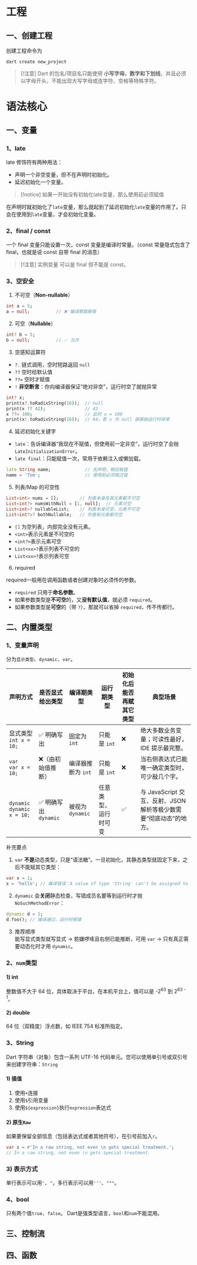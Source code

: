 # 工程
## 一、创建工程
创建工程命令为
```
dart create new_project
```
> [!注意]
> Dart 的包名/项目名只能使用 **小写字母、数字和下划线**，并且必须以字母开头，不能出现大写字母或连字符、空格等特殊字符。

# 语法核心
## 一、变量
### 1、late

late 修饰符有两种用法：
- 声明一个非空变量，但不在声明时初始化。
- 延迟初始化一个变量。

> [!notice]
> 如果一开始没有初始化late变量，那么使用前必须赋值

在声明时就初始化了`late`变量，那么就起到了延迟初始化`late`变量的作用了。只会在使用到`late`变量，才会初始化变量。

### 2、final / const

一个 final 变量只能设置一次，const 变量是编译时常量。（const 常量隐式包含了 final，也就是说 const 自带 final 的消息）
> [!注意]
> 实例变量 可以是 final 但不能是 const。

### 3、空安全

1. 不可空（**Non-nullable**）
```dart
int a = 5;
a = null;          // ❌ 编译期就报错
```

2. 可空（**Nullable**）
```dart
int? b = 5;
b = null;          // ✅ 允许
```

3. 空感知运算符
- `?.` 链式调用，空时短路返回 `null`
- `??` 空时给默认值
- `??=` 空时才赋值
- `!` **非空断言**：你向编译器保证“绝对非空”，运行时空了就抛异常

``` dart
int? x;
print(x?.toRadixString(16));  // null
print(x ?? 42);               // 42
x ??= 100;                    // 此时 x = 100
print(x!.toRadixString(16));  // 64，若 x 为 null 直接抛运行时异常
```

4. 延迟初始化关键字
- `late`：告诉编译器“我现在不赋值，但使用前一定非空”，运行时空了会抛 `LateInitializationError`。
- `late final`：只能赋值一次，常用于依赖注入或懒加载。

```dart
late String name;             // 先声明，稍后赋值
name = 'Tom';                 // 使用前必须赋过值
```

5. 列表/Map 的可空性

```dart
List<int> nums = [];        // 列表本身及其元素都不可空
List<int?> numsWithNull = [1, null];  // 元素可空
List<int>? nullableList;    // 列表本身可空，元素不可空
List<int?>? bothNullable;   // 列表和元素都可空
```

- `[]` 为空列表，内部完全没有元素。
- `<int>`表示元素是不可空的
- `<int?>`表示元素可空
- `List<xx>?`表示列表不可空的
- `List<xx>?`表示列表可空

6. required

required一般用在调用函数或者创建对象时必须传的参数。

- `required` 只用于**命名参数**。
- 如果参数类型是**不可空**的，又**没有默认值**，就必须 `required`。
- 如果参数类型是**可空**的（带 `?`），那就可以省掉 `required`，传不传都行。

## 二、内置类型

### 1、变量声明

分为`显示类型`、`dynamic`、`var`。

| 声明方式                           | 是否显式给出类型         | 编译期类型         | 运行期类型      | 初始化后能否再赋其它类型 | 典型场景                                       |
| ------------------------------ | ---------------- | ------------- | ---------- | ------------ | ------------------------------------------ |
| 显式类型<br>`int x = 10;`          | ✅ 明确写出           | 固定为 `int`     | 只能是 `int`  | ❌            | 绝大多数业务变量；可读性最好，IDE 提示最完整。                  |
| `var`<br>`var x = 10;`         | ❌（由初始值推断）        | 编译器推断为 `int`  | 只能是 `int`  | ❌            | 当右侧表达式已能唯一确定类型时，可少敲几个字。                    |
| `dynamic`<br>`dynamic x = 10;` | ✅ 明确写出 `dynamic` | 被视为 `dynamic` | 任意类型，运行时可变 | ✅            | 与 JavaScript 交互、反射、JSON 解析等极少数需要“彻底动态”的地方。 |
补充要点
1. `var` **不是**动态类型，只是“语法糖”。一旦初始化，其静态类型就固定下来，之后不能赋其它类型：
``` dart
var x = 1;
x = 'hello'; // 编译错误：A value of type 'String' can't be assigned to a variable of type 'int'.
```

2. `dynamic` 会**关闭**静态检查，写错成员名要等到运行时才抛 `NoSuchMethodError`：
``` dart
dynamic d = 1;
d.foo(); // 编译通过，运行时报错
```

3. 推荐顺序  
能写显式类型就写显式 → 若嫌啰嗦且右侧已能推断，可用 `var` → 只有真正需要动态化时才用 `dynamic`。

### 2、`num`类型
#### 1) int
整数值不大于 64 位，具体取决于平台。在本机平台上，值可以是 -2<sup>63</sup> 到 2<sup>63 - 1</sup>。
#### 2) double
64 位（双精度）浮点数，如 IEEE 754 标准所指定。

### 3、String
Dart 字符串（对象）包含一系列 UTF-16 代码单元。您可以使用单引号或双引号来创建字符串：`String`
#### 1) 插值
1. 使用`+`连接
2. 使用`$`引用变量
3. 使用`${expression}`执行`expression`表达式
#### 2) 原生`Raw`
如果要保留全部信息（包括表达式或者其他符号），在引号前加入`r`。
``` dart
var s = r'In a raw string, not even \n gets special treatment.';
// In a raw string, not even \n gets special treatment.
```
### 3) 表示方式
单行表示可以用`'`、`"`，多行表示可以用`'''`、`"""`。

### 4、bool
只有两个值`true`、`false`。
Dart是强类型语言，`bool`和`num`不能混用。

## 三、控制流

## 四、函数

